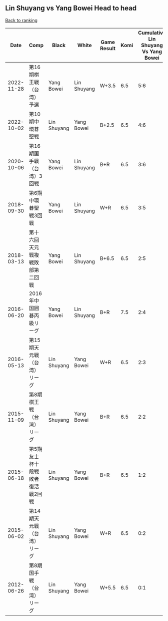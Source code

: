 ## Lin Shuyang vs Yang Bowei Head to head

[Back to ranking](../../index.md)




| **Date** | **Comp** | **Black** | **White** | **Game Result** | **Komi** | **Cumulative Lin Shuyang Vs Yang Bowei** | **Lin Shuyang Streak** | **Yang Bowei Streak** | 
| --- | --- | --- | --- | --- | --- | --- | --- | --- |
| 2022-11-28 | 第16期棋王戦（台湾）予選 | Yang Bowei | Lin Shuyang | W+3.5 | 6.5 | 5:6 | 2 | 0 | 
| 2022-10-02 | 第10期中環碁聖戦 | Lin Shuyang | Yang Bowei | B+2.5 | 6.5 | 4:6 | 1 | 0 | 
| 2020-10-06 | 第16期国手戦（台湾）3回戦 | Yang Bowei | Lin Shuyang | B+R | 6.5 | 3:6 | 0 | 1 | 
| 2018-09-30 | 第6期中環碁聖戦3回戦 | Yang Bowei | Lin Shuyang | W+R | 6.5 | 3:5 | 1 | 0 | 
| 2018-03-13 | 第十六回天元戦複戦敗部第二回戦 | Yang Bowei | Lin Shuyang | B+6.5 | 6.5 | 2:5 | 0 | 3 | 
| 2016-06-20 | 2016年中国囲碁丙級リーグ | Yang Bowei | Lin Shuyang | B+R | 7.5 | 2:4 | 0 | 2 | 
| 2016-05-13 | 第15期天元戦（台湾）リーグ | Lin Shuyang | Yang Bowei | W+R | 6.5 | 2:3 | 0 | 1 | 
| 2015-11-09 | 第8期棋王戦（台湾）リーグ | Lin Shuyang | Yang Bowei | B+R | 6.5 | 2:2 | 2 | 0 | 
| 2015-06-18 | 第5期友士杯十段戦敗者復活戦2回戦 | Lin Shuyang | Yang Bowei | B+R | 6.5 | 1:2 | 1 | 0 | 
| 2015-06-02 | 第14期天元戦（台湾）リーグ | Lin Shuyang | Yang Bowei | W+R | 6.5 | 0:2 | 0 | 2 | 
| 2012-06-26 | 第8期国手戦（台湾）リーグ | Lin Shuyang | Yang Bowei | W+5.5 | 6.5 | 0:1 | 0 | 1 |




